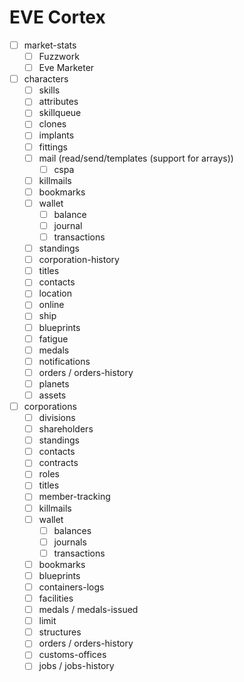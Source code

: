 # EVE Cortex

- [ ] market-stats
  - [ ] Fuzzwork
  - [ ] Eve Marketer

- [ ] characters
  - [ ] skills
  - [ ] attributes
  - [ ] skillqueue
  - [ ] clones
  - [ ] implants
  - [ ] fittings
  - [ ] mail (read/send/templates (support for arrays))
    - [ ] cspa
  - [ ] killmails
  - [ ] bookmarks
  - [ ] wallet
    - [ ] balance
    - [ ] journal
    - [ ] transactions
  - [ ] standings
  - [ ] corporation-history
  - [ ] titles
  - [ ] contacts
  - [ ] location
  - [ ] online
  - [ ] ship
  - [ ] blueprints
  - [ ] fatigue
  - [ ] medals
  - [ ] notifications
  - [ ] orders / orders-history
  - [ ] planets
  - [ ] assets

- [ ] corporations
  - [ ] divisions
  - [ ] shareholders
  - [ ] standings
  - [ ] contacts
  - [ ] contracts
  - [ ] roles
  - [ ] titles
  - [ ] member-tracking
  - [ ] killmails
  - [ ] wallet
    - [ ] balances
    - [ ] journals
    - [ ] transactions
  - [ ] bookmarks
  - [ ] blueprints
  - [ ] containers-logs
  - [ ] facilities
  - [ ] medals / medals-issued
  - [ ] limit
  - [ ] structures
  - [ ] orders / orders-history
  - [ ] customs-offices
  - [ ] jobs / jobs-history
